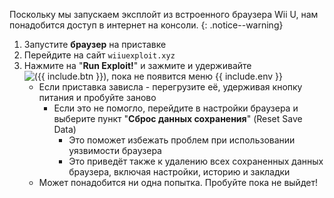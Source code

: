 Поскольку мы запускаем эксплойт из встроенного браузера Wii U, нам понадобится доступ в интернет на консоли.
{: .notice--warning}

1. Запустите **браузер** на приставке
1. Перейдите на сайт `wiiuexploit.xyz`
1. Нажмите на "**Run Exploit!**" и зажмите и удерживайте <img src="/images/buttons/{{ include.btn }}.png" alt="({{ include.btn }})">, пока не появится меню {{ include.env }}
	* Если приставка зависла - перегрузите её, удерживая кнопку питания и пробуйте заново
		* Если это не помогло, перейдите в настройки браузера и выберите пункт "**Сброс данных сохранения**" (Reset Save Data)
			+ Это поможет избежать проблем при использовании уязвимости браузера
			+ Это приведёт также к удалению всех сохраненных данных браузера, включая настройки, историю и закладки
	* Может понадобится ни одна попытка. Пробуйте пока не выйдет! 
